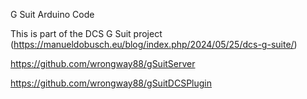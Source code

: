 G Suit Arduino Code

This is part of the DCS G Suit project (https://manueldobusch.eu/blog/index.php/2024/05/25/dcs-g-suite/)

https://github.com/wrongway88/gSuitServer

https://github.com/wrongway88/gSuitDCSPlugin